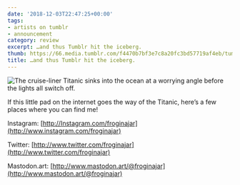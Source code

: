 ```yaml
---
date: '2018-12-03T22:47:25+00:00'
tags:
- artists on tumblr
- announcement
category: review
excerpt: …and thus Tumblr hit the iceberg.
thumb: https://66.media.tumblr.com/f4470b7bf3e7c8a20fc3bd57719af4eb/tumblr_o1cz9918Ey1u92vh8o1_500.gif
title: …and thus Tumblr hit the iceberg.
---
```


 ![The cruise-liner Titanic sinks into the ocean at a worrying angle before the lights all switch off.](https://66.media.tumblr.com/f4470b7bf3e7c8a20fc3bd57719af4eb/tumblr_o1cz9918Ey1u92vh8o1_500.gif) 


If this little pad on the internet goes the way of the Titanic, here’s a few places where you can find me!

Instagram: [http://Instagram.com/froginajar](http://www.instagram.com/froginajar)

Twitter: [http://www.twitter.com/froginajar](http://www.twitter.com/froginajar)

Mastodon.art: [http://www.mastodon.art/@froginajar](http://www.mastodon.art/@froginajar)

